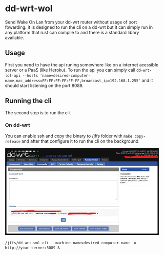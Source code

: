 # dd-wrt-wol
Send Wake On Lan from your dd-wrt router without usage of port fowarding.
It is designed to run the cli on a dd-wrt but it can simply run in any platform that rust can compile to and there is a standard libary available.

## Usage
First you need to have the api runing somewhere like on a internet acessible server or a PaaS (like Heroku).
To run the api you can simply call `dd-wrt-lol-api --hosts 'name=desired-computer-name,mac_address=FF:FF:FF:FF:FF:FF,broadcast_ip=192.168.1.255'` and it should start listening on the port 8089.

## Running the cli
The second step is to run the cli.

### On dd-wrt
You can enable ssh and copy the binary to /jffs folder with `make copy-release` and after that configure it to run the cli on the background:

![Example](https://raw.githubusercontent.com/jaysonsantos/dd-wrt-wol/master/.docs/command.jpg)
```
/jffs/dd-wrt-wol-cli --machine-name=desired-computer-name -u http://your-server:8089 &
```
